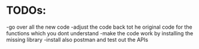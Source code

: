 # TODOs:
-go over all the new code
-adjust the code back tot he original code for the functions which you dont understand
-make the code work by installing the missing library
-install also postman and test out the APIs
